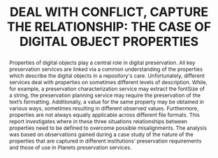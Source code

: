 ---
abstract: 'Properties of digital objects play a central role in digital

  preservation. All key preservation services are linked via

  a common understanding of the properties which describe

  the digital objects in a repository''s care. Unfortunately,

  different services deal with properties on

  sometimes different levels of description. While, for example,

  a preservation characterization service may extract

  the fontSize of a string, the preservation planning

  service may require the preservation of the text’s formatting.

  Additionally, a value for the same property may be

  obtained in various ways, sometimes resulting in different

  observed values. Furthermore, properties are not always

  equally applicable across different file formats.

  This report investigates where in these three situations

  relationships between properties need to be defined

  to overcome possible misalignments.

  The analysis was based on observations gained during

  a case study of the nature of the properties that are captured

  in different institutions’ preservation requirements

  and those of use in Planets preservation services.'
creators:
- Dappert, Angela
date: null
document_url: https://services.phaidra.univie.ac.at/api/object/o:180510/download
grand_parent: iPRES
institutions: []
keywords: []
landing_page_url: https://phaidra.univie.ac.at/o:180510
language: eng
layout: publication
license: GPLv3
notes_url: null
parent: iPRES 2010
publication_type: paper
size: 130176
slides_url: null
source_name: iPRES
stream_url: null
title: 'DEAL WITH CONFLICT,  CAPTURE THE RELATIONSHIP:  THE CASE OF DIGITAL OBJECT
  PROPERTIES'
year: 2010
---